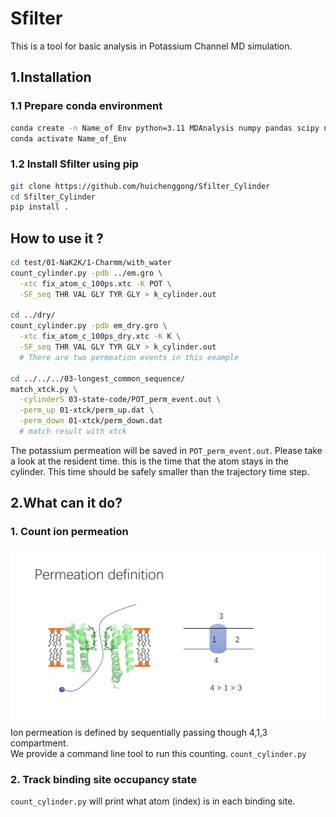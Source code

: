 # Sfilter
This is a tool for basic analysis in Potassium Channel MD simulation.

## 1.Installation
### 1.1 Prepare conda environment
```bash
conda create -n Name_of Env python=3.11 MDAnalysis numpy pandas scipy networkx matplotlib scipy -c conda-forge
conda activate Name_of_Env
```
### 1.2 Install Sfilter using pip
```bash
git clone https://github.com/huichenggong/Sfilter_Cylinder
cd Sfilter_Cylinder
pip install .
```

## How to use it ?
```bash
cd test/01-NaK2K/1-Charmm/with_water
count_cylinder.py -pdb ../em.gro \
  -xtc fix_atom_c_100ps.xtc -K POT \
  -SF_seq THR VAL GLY TYR GLY > k_cylinder.out
  
cd ../dry/
count_cylinder.py -pdb em_dry.gro \
  -xtc fix_atom_c_100ps_dry.xtc -K K \
  -SF_seq THR VAL GLY TYR GLY > k_cylinder.out
  # There are two permeation events in this example
  
cd ../../../03-longest_common_sequence/
match_xtck.py \
  -cylinderS 03-state-code/POT_perm_event.out \
  -perm_up 01-xtck/perm_up.dat \
  -perm_down 01-xtck/perm_down.dat
  # match result with xtck
```
The potassium permeation will be saved in `POT_perm_event.out`. Please take a look at the resident time. 
this is the time that the atom stays in the cylinder. This time should be safely smaller than the trajectory 
time step. 

## 2.What can it do?
### 1. Count ion permeation  
![permeation](ion-counting.jpg "permeation definition")
Ion permeation is defined by sequentially passing though 4,1,3 compartment.  
We provide a command line tool to run this counting. `count_cylinder.py`  
### 2. Track binding site occupancy state
`count_cylinder.py` will print what atom (index) is in each binding site.